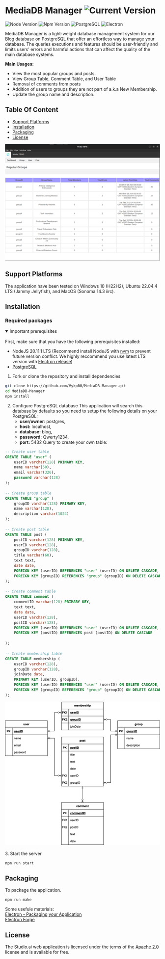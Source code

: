 # MediaDB Manager ![Current Version](https://img.shields.io/badge/Version-1.0.0-green)
![Node Version](https://img.shields.io/badge/node-v20.1.1-%23339933?logo=nodedotjs)
![Npm Version](https://img.shields.io/badge/npm-v10.2.4-%23CB3837?logo=npm)
![PostgreSQL](https://img.shields.io/badge/PostgreSQL-%234169E1?logo=postgresql&logoColor=white)
![Electron](https://img.shields.io/badge/Electron-blue?logo=electron&logoColor=white)

MediaDB Manager is a light-weight database management system for our Blog database on PostgreSQL that offer an effortless way to manage your database.
The queries executions and features should be user-friendly and limits users' errors and harmful actions that can affect the quality of the main database systems. 

**Main Usages:**
* View the most popular groups and posts.
* View Group Table, Comment Table, and User Table
* Removal of comments from posts
* Addition of users to groups they are not part of a.k.a New Membership.
* Update the group name and description.

## Table Of Content

- [Support Platforms](#support-platforms)
- [Installation](#installation)
- [Packaging](#packaging)
- [License](#license)

![screen](https://github.com/Vykp00/MediaDB-Manager/blob/main/assets/icons/screen.png)

## Support Platforms
The application have been tested on Windows 10 (H22H2), Ubuntu 22.04.4 LTS (Jammy Jellyfish), and MacOS (Sonoma 14.3 iirc).

## Installation
### Required packages
<details open>
<summary>
Important prerequisites
</summary> <br />
First, make sure that you have the following prerequisites installed:

- NodeJS 20.11.1 LTS (Recommend install NodeJS with [nvm](https://github.com/nvm-sh/nvm) to prevent future version conflict. We highly reccommend you use latest LTS version with [Electron release](https://www.electronjs.org/docs/latest/tutorial/electron-timelines))
- [PostgreSQL](https://www.postgresql.org/)
</details>

1. Fork or clone the repository and install dependencies
```bash
git clone https://github.com/Vykp00/MediaDB-Manager.git
cd MediaDB-Manager
npm install
```
2. Configure PostgreSQL database
   This application will search this database by defaults so you need to setup the following details on your PostgreSQL:
    * **user/owner**: postgres,
    * **host:** localhost,
    * **database:** blog,
    * **password:** Qwerty1234,
    * **port:** 5432
   Query to create your own table:
```SQL
-- Create user table 
CREATE TABLE "user" ( 
    userID varchar(128) PRIMARY KEY, 
    name varchar(50), 
    email varchar(320), 
    password varchar(128) 
);

-- Create group table 
CREATE TABLE "group" ( 
    groupID varchar(128) PRIMARY KEY, 
    name varchar(128), 
    description varchar(1024) 
);

-- Create post table 
CREATE TABLE post ( 
    postID varchar(128) PRIMARY KEY, 
    userID varchar(128), 
    groupID varchar(128), 
    title varchar(60), 
    text text, 
    date date, 
    FOREIGN KEY (userID) REFERENCES "user" (userID) ON DELETE CASCADE, 
    FOREIGN KEY (groupID) REFERENCES "group" (groupID) ON DELETE CASCADE 
); 

-- Create comment table 
CREATE TABLE comment ( 
    commentID varchar(128) PRIMARY KEY, 
    text text, 
    date date, 
    userID varchar(128), 
    postID varchar(128), 
    FOREIGN KEY (userID) REFERENCES "user" (userID) ON DELETE CASCADE, 
    FOREIGN KEY (postID) REFERENCES post (postID) ON DELETE CASCADE 

); 

-- Create membership table 
CREATE TABLE membership ( 
    userID varchar(128), 
    groupID varchar(128), 
    joinDate date,
    PRIMARY KEY (userID, groupID), 
    FOREIGN KEY (userID) REFERENCES "user" (userID) ON DELETE CASCADE, 
    FOREIGN KEY (groupID) REFERENCES "group" (groupID) ON DELETE CASCADE 
); 
```
   ![Media ERD Diagram](https://github.com/Vykp00/MediaDB-Manager/blob/main/assets/icons/mediaProject%20ERD.png)
   <br /><br />
3. Start the server

```bash
npm run start
```
## Packaging
To package the application.
```bash
npm run make
```
Some usefule materials: <br />
[Electron - Packaging your Application](https://www.electronjs.org/docs/latest/tutorial/tutorial-packaging#importing-your-project-into-forge) <br />
[Electron Forge](https://www.electronforge.io/)

## License

The Studio.ai web application is licensed under the terms of the [Apache 2.0](./LICENSE)
license and is available for free.

